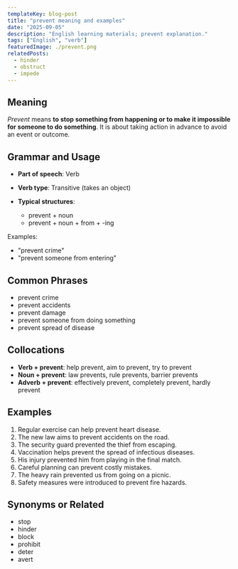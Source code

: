 ```yaml
---
templateKey: blog-post
title: "prevent meaning and examples"
date: "2025-09-05"
description: "English learning materials; prevent explanation."
tags: ["English", "verb"]
featuredImage: ./prevent.png
relatedPosts:
  - hinder
  - obstruct
  - impede
---
```


## Meaning

_Prevent_ means **to stop something from happening or to make it impossible for someone to do something**. It is about taking action in advance to avoid an event or outcome.

## Grammar and Usage

- **Part of speech**: Verb
- **Verb type**: Transitive (takes an object)
- **Typical structures**:

  - prevent + noun
  - prevent + noun + from + -ing

Examples:

- "prevent crime"
- "prevent someone from entering"

## Common Phrases

- prevent crime
- prevent accidents
- prevent damage
- prevent someone from doing something
- prevent spread of disease

## Collocations

- **Verb + prevent**: help prevent, aim to prevent, try to prevent
- **Noun + prevent**: law prevents, rule prevents, barrier prevents
- **Adverb + prevent**: effectively prevent, completely prevent, hardly prevent

## Examples

1. Regular exercise can help prevent heart disease.
2. The new law aims to prevent accidents on the road.
3. The security guard prevented the thief from escaping.
4. Vaccination helps prevent the spread of infectious diseases.
5. His injury prevented him from playing in the final match.
6. Careful planning can prevent costly mistakes.
7. The heavy rain prevented us from going on a picnic.
8. Safety measures were introduced to prevent fire hazards.

## Synonyms or Related

- stop
- hinder
- block
- prohibit
- deter
- avert
